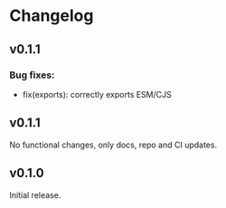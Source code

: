 # Changelog

## v0.1.1

### Bug fixes:

- fix(exports): correctly exports ESM/CJS

## v0.1.1

No functional changes, only docs, repo and CI updates.

## v0.1.0

Initial release.